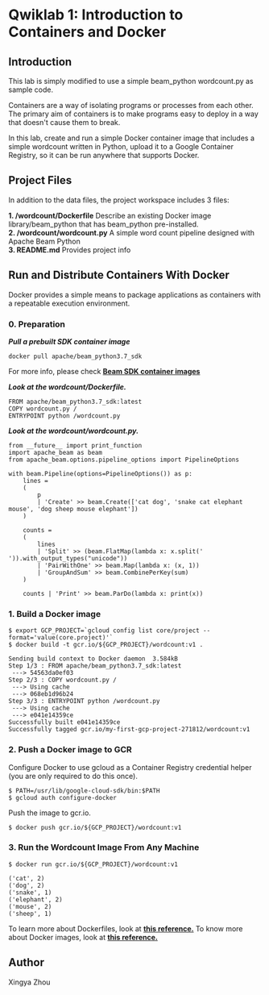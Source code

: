 # Qwiklab 1: Introduction to Containers and Docker


## Introduction
This lab is simply modified to use a simple beam_python wordcount.py as sample code.

Containers are a way of isolating programs or processes from each other. The primary aim of containers is to make programs easy to deploy in a way that doesn't cause them to break.

In this lab, create and run a simple Docker container image that includes a simple wordcount written in Python, upload it to a Google Container Registry, so it can be run anywhere that supports Docker.


## Project Files
In addition to the data files, the project workspace includes 3 files:

**1. /wordcount/Dockerfile**  Describe an existing Docker image library/beam_python that has beam_python pre-installed.<br>
**2. /wordcount/wordcount.py** A simple word count pipeline designed with Apache Beam Python<br>
**3. README.md**  Provides project info<br>

## Run and Distribute Containers With Docker

Docker provides a simple means to package applications as containers with a repeatable execution environment.

### 0. Preparation

***Pull a prebuilt SDK container image***
```
docker pull apache/beam_python3.7_sdk
```
For more info, please check [**Beam SDK container images**](https://beam.apache.org/documentation/runtime/environments/)

***Look at the wordcount/Dockerfile.***<br>
```
FROM apache/beam_python3.7_sdk:latest
COPY wordcount.py /
ENTRYPOINT python /wordcount.py
```
***Look at the wordcount/wordcount.py.***<br>
```
from __future__ import print_function
import apache_beam as beam
from apache_beam.options.pipeline_options import PipelineOptions

with beam.Pipeline(options=PipelineOptions()) as p:
    lines = 
    (
        p 
        | 'Create' >> beam.Create(['cat dog', 'snake cat elephant mouse', 'dog sheep mouse elephant'])     
    )

    counts = 
    (
        lines
        | 'Split' >> (beam.FlatMap(lambda x: x.split(' ')).with_output_types("unicode"))
        | 'PairWithOne' >> beam.Map(lambda x: (x, 1))
        | 'GroupAndSum' >> beam.CombinePerKey(sum)
    )

    counts | 'Print' >> beam.ParDo(lambda x: print(x))
```

### 1. Build a Docker image

```
$ export GCP_PROJECT=`gcloud config list core/project --format='value(core.project)'`
$ docker build -t gcr.io/${GCP_PROJECT}/wordcount:v1 .

Sending build context to Docker daemon  3.584kB
Step 1/3 : FROM apache/beam_python3.7_sdk:latest
 ---> 54563da0ef03
Step 2/3 : COPY wordcount.py /
 ---> Using cache
 ---> 068eb1d96b24
Step 3/3 : ENTRYPOINT python /wordcount.py
 ---> Using cache
 ---> e041e14359ce
Successfully built e041e14359ce
Successfully tagged gcr.io/my-first-gcp-project-271812/wordcount:v1
```

### 2. Push a Docker image to GCR
Configure Docker to use gcloud as a Container Registry credential helper (you are only required to do this once).
```
$ PATH=/usr/lib/google-cloud-sdk/bin:$PATH
$ gcloud auth configure-docker
```

Push the image to gcr.io.
```
$ docker push gcr.io/${GCP_PROJECT}/wordcount:v1
```

### 3. Run the Wordcount Image From Any Machine
```
$ docker run gcr.io/${GCP_PROJECT}/wordcount:v1

('cat', 2)
('dog', 2)
('snake', 1)
('elephant', 2)
('mouse', 2)
('sheep', 1)
```

To learn more about Dockerfiles, look at [**this reference.**](https://docs.docker.com/engine/reference/builder/)
To know more about Docker images, look at [**this reference.**](https://docs.docker.com/storage/storagedriver/)
## Author
Xingya Zhou


